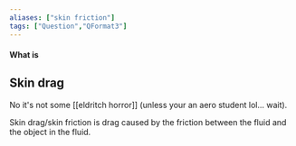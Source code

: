 ```yaml
---
aliases: ["skin friction"]
tags: ["Question","QFormat3"]
---
```


#### What is
## Skin drag
No it's not some [[eldritch horror]] (unless your an aero student lol... wait).

Skin drag/skin friction is drag caused by the friction between the fluid and the object in the fluid.